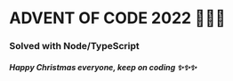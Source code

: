 # ADVENT OF CODE 2022 🎄🎄🎄
### Solved with Node/TypeScript 

##### Happy Christmas everyone, keep on coding ✨✨✨
